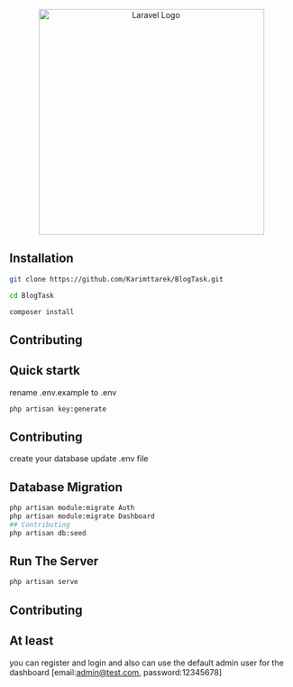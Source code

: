 <p align="center"><a href="https://laravel.com" target="_blank"><img src="https://raw.githubusercontent.com/laravel/art/master/logo-lockup/5%20SVG/2%20CMYK/1%20Full%20Color/laravel-logolockup-cmyk-red.svg" width="400" alt="Laravel Logo"></a></p>


## Installation
```bash
git clone https://github.com/Karimttarek/BlogTask.git
```
```bash
cd BlogTask
```
```bash
composer install
```
## Contributing
## Quick startk
rename .env.example to .env

```bash
php artisan key:generate
```
## Contributing
create your database
update .env file
## Database Migration
```bash
php artisan module:migrate Auth
php artisan module:migrate Dashboard
## Contributing
php artisan db:seed
```
## Run The Server
```bash
php artisan serve
```
## Contributing
## At least
you can register and login and also can use the default admin user for the dashboard
[email:admin@test.com,
password:12345678]





